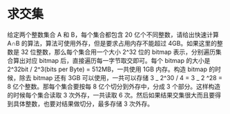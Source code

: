 # 求交集

给定两个整数集合 A 和 B，每个集合都包含 20 亿个不同整数，请给出快速计算 A∩B 的算法，算法可使用外存，但是要求占用内存不能超过 4GB。如果这里的整数是 32 位整数，那么每个集合用一个大小 2^32 位的 bitmap 表示，分别遍历集合算出对应 bitmap 后，直接遍历每一字节取交即可。每个 bitmap 的大小是 2^32bit / 2^3(bits per Byte) = 512MB，一共使用 1GB 内存。构造 bitmap 的时候，除去 bitmap 还有 3GB 可以使用，一共可以存储 3 _ 2^30 / 4 = 3 _ 2 ^28 = 8 亿个整数。那每个集合要按每 8 亿个切分到外存中，分成 3 个部分。这样构造的时候每个集合读取 3 次外存，一共读取 6 次。然后如果结果交集很大而且要得到具体整数，也要对结果做切分，最多存储 3 次外存。
